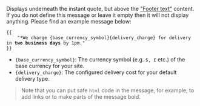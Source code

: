 Displays underneath the instant quote, but above the
<a href="#{{$group}}_{{$type}}_footer_text" title="Footer text">"Footer text"</a> content. If you do not define this message or leave it
empty then it will not display anything. Please find an example message below:

<pre><code class="language-none language-wrap">{{
    "*We charge {base_currency_symbol}{delivery_charge} for delivery in <strong>two business days</strong> by 1pm."
}}</code></pre>

<ul class="list-disc ml-10">
    <li><code>{base_currency_symbol}</code>: The currency symbol (e.g. <code>$, £</code> etc.) of the base currency for your site.</li>
    <li><code>{delivery_charge}</code>: The configured delivery cost for your default delivery type.</li>
</ul>

> Note that you can put safe `html` code in the message, for example, to add links or to make
parts of the message bold.
